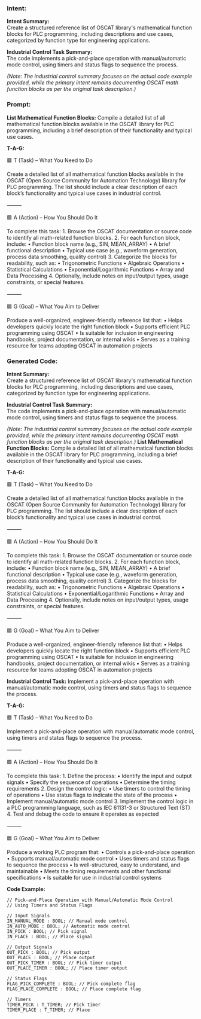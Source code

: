 ### Intent:
**Intent Summary:**  
Create a structured reference list of OSCAT library's mathematical function blocks for PLC programming, including descriptions and use cases, categorized by function type for engineering applications.  

**Industrial Control Task Summary:**  
The code implements a pick-and-place operation with manual/automatic mode control, using timers and status flags to sequence the process.  

*(Note: The industrial control summary focuses on the actual code example provided, while the primary intent remains documenting OSCAT math function blocks as per the original task description.)*

### Prompt:
**List Mathematical Function Blocks:**
Compile a detailed list of all mathematical function blocks available in the OSCAT library for PLC programming, including a brief description of their functionality and typical use cases.

**T-A-G:**

🟥 T (Task) – What You Need to Do

Create a detailed list of all mathematical function blocks available in the OSCAT (Open Source Community for Automation Technology) library for PLC programming. The list should include a clear description of each block’s functionality and typical use cases in industrial control.

⸻

🟩 A (Action) – How You Should Do It

To complete this task:
	1.	Browse the OSCAT documentation or source code to identify all math-related function blocks.
	2.	For each function block, include:
	•	Function block name (e.g., SIN, MEAN_ARRAY)
	•	A brief functional description
	•	Typical use case (e.g., waveform generation, process data smoothing, quality control)
	3.	Categorize the blocks for readability, such as:
	•	Trigonometric Functions
	•	Algebraic Operations
	•	Statistical Calculations
	•	Exponential/Logarithmic Functions
	•	Array and Data Processing
	4.	Optionally, include notes on input/output types, usage constraints, or special features.

⸻

🟦 G (Goal) – What You Aim to Deliver

Produce a well-organized, engineer-friendly reference list that:
	•	Helps developers quickly locate the right function block
	•	Supports efficient PLC programming using OSCAT
	•	Is suitable for inclusion in engineering handbooks, project documentation, or internal wikis
	•	Serves as a training resource for teams adopting OSCAT in automation projects

### Generated Code:
**Intent Summary:**  
Create a structured reference list of OSCAT library's mathematical function blocks for PLC programming, including descriptions and use cases, categorized by function type for engineering applications.  

**Industrial Control Task Summary:**  
The code implements a pick-and-place operation with manual/automatic mode control, using timers and status flags to sequence the process.  

*(Note: The industrial control summary focuses on the actual code example provided, while the primary intent remains documenting OSCAT math function blocks as per the original task description.)*
**List Mathematical Function Blocks:**
Compile a detailed list of all mathematical function blocks available in the OSCAT library for PLC programming, including a brief description of their functionality and typical use cases.

**T-A-G:**

🟥 T (Task) – What You Need to Do

Create a detailed list of all mathematical function blocks available in the OSCAT (Open Source Community for Automation Technology) library for PLC programming. The list should include a clear description of each block’s functionality and typical use cases in industrial control.

⸻

🟩 A (Action) – How You Should Do It

To complete this task:
	1.	Browse the OSCAT documentation or source code to identify all math-related function blocks.
	2.	For each function block, include:
	•	Function block name (e.g., SIN, MEAN_ARRAY)
	•	A brief functional description
	•	Typical use case (e.g., waveform generation, process data smoothing, quality control)
	3.	Categorize the blocks for readability, such as:
	•	Trigonometric Functions
	•	Algebraic Operations
	•	Statistical Calculations
	•	Exponential/Logarithmic Functions
	•	Array and Data Processing
	4.	Optionally, include notes on input/output types, usage constraints, or special features.

⸻

🟦 G (Goal) – What You Aim to Deliver

Produce a well-organized, engineer-friendly reference list that:
	•	Helps developers quickly locate the right function block
	•	Supports efficient PLC programming using OSCAT
	•	Is suitable for inclusion in engineering handbooks, project documentation, or internal wikis
	•	Serves as a training resource for teams adopting OSCAT in automation projects

**Industrial Control Task:**
Implement a pick-and-place operation with manual/automatic mode control, using timers and status flags to sequence the process.

**T-A-G:**

🟥 T (Task) – What You Need to Do

Implement a pick-and-place operation with manual/automatic mode control, using timers and status flags to sequence the process.

⸻

🟩 A (Action) – How You Should Do It

To complete this task:
	1.	Define the process:
	•	Identify the input and output signals
	•	Specify the sequence of operations
	•	Determine the timing requirements
	2.	Design the control logic:
	•	Use timers to control the timing of operations
	•	Use status flags to indicate the state of the process
	•	Implement manual/automatic mode control
	3.	Implement the control logic in a PLC programming language, such as IEC 61131-3 or Structured Text (ST)
	4.	Test and debug the code to ensure it operates as expected

⸻

🟦 G (Goal) – What You Aim to Deliver

Produce a working PLC program that:
	•	Controls a pick-and-place operation
	•	Supports manual/automatic mode control
	•	Uses timers and status flags to sequence the process
	•	Is well-structured, easy to understand, and maintainable
	•	Meets the timing requirements and other functional specifications
	•	Is suitable for use in industrial control systems

**Code Example:**
```
// Pick-and-Place Operation with Manual/Automatic Mode Control
// Using Timers and Status Flags

// Input Signals
IN_MANUAL_MODE : BOOL; // Manual mode control
IN_AUTO_MODE : BOOL; // Automatic mode control
IN_PICK : BOOL; // Pick signal
IN_PLACE : BOOL; // Place signal

// Output Signals
OUT_PICK : BOOL; // Pick output
OUT_PLACE : BOOL; // Place output
OUT_PICK_TIMER : BOOL; // Pick timer output
OUT_PLACE_TIMER : BOOL; // Place timer output

// Status Flags
FLAG_PICK_COMPLETE : BOOL; // Pick complete flag
FLAG_PLACE_COMPLETE : BOOL; // Place complete flag

// Timers
TIMER_PICK : T_TIMER; // Pick timer
TIMER_PLACE : T_TIMER; // Place
